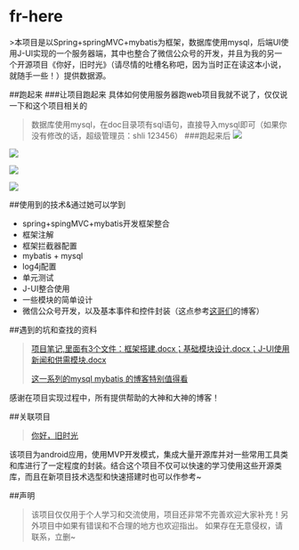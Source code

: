 <h1 >fr-here</h1>
>本项目是以Spring+springMVC+mybatis为框架，数据库使用mysql，后端UI使用J-UI实现的一个服务器端，其中也整合了微信公众号的开发，并且为我的另一个开源项目《你好，旧时光》（请尽情的吐槽名称吧，因为当时正在读这本小说，就随手一些！）提供数据源。


##跑起来
###让项目跑起来
具体如何使用服务器跑web项目我就不说了，仅仅说一下和这个项目相关的
>数据库使用mysql，在doc目录项有sql语句，直接导入mysql即可（如果你没有修改的话，超级管理员：shli  123456）
###跑起来后
![](https://github.com/aclululu/fr-here/tree/master/doc/ViewPagerIndicator.gif)

![](https://github.com/aclululu/fr-here/tree/master/doc/1.jpg)

![](https://github.com/aclululu/fr-here/tree/master/doc/2.jpg)

![](https://github.com/aclululu/fr-here/tree/master/doc/3.jpg)


##使用到的技术&通过她可以学到
* spring+spingMVC+mybatis开发框架整合
* 框架注解
* 框架拦截器配置
* mybatis + mysql
* log4j配置
* 单元测试
* J-UI整合使用
* 一些模块的简单设计
* 微信公众号开发，以及基本事件和控件封装（这点参考[这哥们](http://my.csdn.net/lyq8479)的博客）


##遇到的坑和查找的资料
>[项目笔记,里面有3个文件：框架搭建.docx；基础模块设计.docx；J-UI使用新闻和供需模块.docx](https://github.com/aclululu/fr-here/blob/master/doc/)
>
>[这一系列的mysql mybatis 的博客特别值得看](http://limingnihao.iteye.com/blog/781671)


感谢在项目实现过程中，所有提供帮助的大神和大神的博客！

##关联项目
>[你好，旧时光](https://github.com/aclululu/FrHere "你好，旧时光")
>
该项目为android应用，使用MVP开发模式，集成大量开源库并对一些常用工具类和库进行了一定程度的封装。结合这个项目不仅可以快速的学习使用这些开源类库，而且在新项目技术选型和快速搭建时也可以作参考~



##声明
>该项目仅仅用于个人学习和交流使用，项目还非常不完善欢迎大家补充！另外项目中如果有错误和不合理的地方也欢迎指出。
如果存在无意侵权，请联系，立删~
